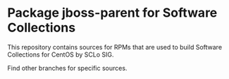 # Package jboss-parent for Software Collections

This repository contains sources for RPMs that are used
to build Software Collections for CentOS by SCLo SIG.

Find other branches for specific sources.
